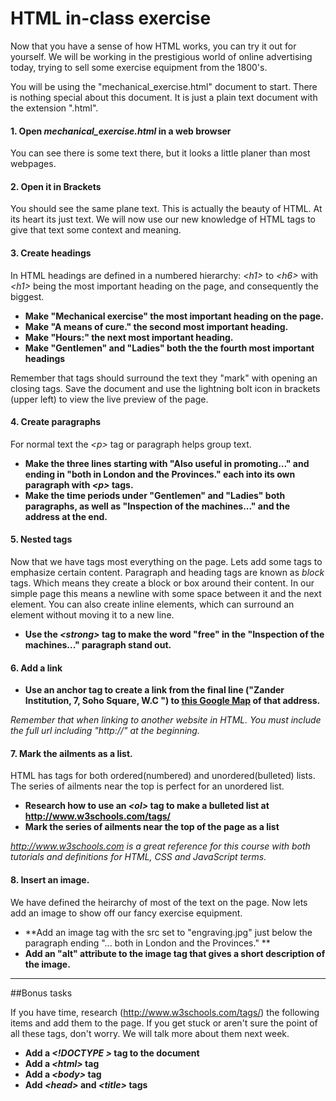 # HTML in-class  exercise

Now that you have a sense of how HTML works, you can try it out for yourself. We will be working in the prestigious world of online advertising today, trying to sell some exercise equipment from the 1800's. 

You will be using the "mechanical_exercise.html" document to start. There is nothing special about this document. It is just a plain text document with the extension ".html". 

#### 1. Open *mechanical_exercise.html* in a web browser

You can see there is some text there, but it looks a little planer than most webpages. 

#### 2. Open it in Brackets

You should see the same plane text. This is actually the beauty of HTML. At its heart its just text. We will now use our new knowledge of HTML tags to give that text some context and meaning.

#### 3. Create headings

In HTML headings are defined in a numbered hierarchy: *&lt;h1&gt;* to *&lt;h6&gt;* with *&lt;h1&gt;* being the most important heading on the page, and consequently the biggest.

* **Make "Mechanical exercise" the most important heading on the page.**
* **Make "A means of cure." the second most important heading.**
* **Make "Hours:" the next most important heading.**
* **Make "Gentlemen" and "Ladies" both the the fourth most important headings**

Remember that tags should surround the text they "mark" with opening an closing tags. Save the document and use the lightning bolt icon in brackets (upper left) to view the live preview of the page.

#### 4. Create paragraphs

For normal text the *&lt;p&gt;* tag or paragraph helps group text.

* **Make the three lines starting with "Also useful in promoting..." and ending in "both in London and the Provinces." each into its own paragraph with *&lt;p&gt;* tags.**
* **Make the time periods under "Gentlemen" and "Ladies" both paragraphs, as well as "Inspection of the machines..." and the address at the end.**

#### 5. Nested tags

Now that we have tags most everything on the page. Lets add some tags to emphasize certain content. Paragraph and heading tags are known as *block* tags. Which means they create a block or box around their content. In our simple page this means a newline with some space between it and the next element. You can also create inline elements, which can surround an element without moving it to a new line.

* **Use the *&lt;strong&gt;* tag to make the word "free" in the "Inspection of the machines..." paragraph stand out.**

#### 6. Add a link

* **Use an anchor tag to create a link from the final line ("Zander Institution, 7, Soho Square, W.C
") to [this Google Map](https://www.google.com/maps/place/7+Soho+Square,+Soho,+London+W1D+3QB,+UK/@51.5156278,-0.1356578,17z/data=!3m1!4b1!4m2!3m1!1s0x48761b2cc7d02d9f:0x705118394b7a3bad) of that address.**

*Remember that when linking to another website in HTML. You must include the full url including "http://" at the beginning.*

#### 7. Mark the ailments as a list.

HTML has tags for both ordered(numbered) and unordered(bulleted) lists. The series of ailments near the top is perfect for an unordered list. 

* **Research how to use an *&lt;ol&gt;* tag to make a bulleted list at http://www.w3schools.com/tags/**
* **Mark the series of ailments near the top of the page as a list**

*http://www.w3schools.com is a great reference for this course with both tutorials and definitions for HTML, CSS and JavaScript terms.*


#### 8. Insert an image.

We have defined the heirarchy of most of the text on the page. Now lets add an image to show off our fancy exercise equipment.

* **Add an image tag with the src set to "engraving.jpg" just below the paragraph ending "... both in London and the Provinces." **
* **Add an "alt" attribute to the image tag that gives a short description of the image.**

---
##Bonus tasks

If you have time, research (http://www.w3schools.com/tags/) the following items and add them to the page. If you get stuck or aren't sure the point of all these tags, don't worry. We will talk more about them next week.

* **Add a *&lt;!DOCTYPE &gt;* tag to the document**
* **Add a *&lt;html&gt;* tag**
* **Add a *&lt;body&gt;* tag**
* **Add *&lt;head&gt;* and *&lt;title&gt;* tags**
